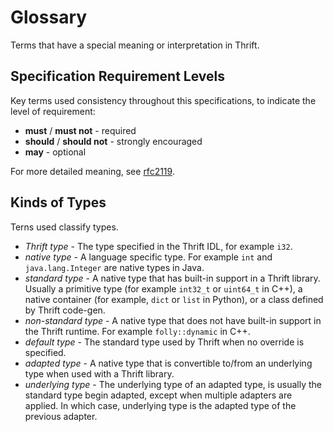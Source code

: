 # Glossary

Terms that have a special meaning or interpretation in Thrift.

## Specification Requirement Levels

Key terms used consistency throughout this specifications, to indicate the level
of requirement:

- **must** / **must not** - required
- **should** / **should not** - strongly encouraged
- **may** - optional

For more detailed meaning, see [rfc2119](https://www.ietf.org/rfc/rfc2119.txt).

## Kinds of Types

Terns used classify types.

* *Thrift type* - The type specified in the Thrift IDL, for example `i32`.
* *native type* - A language specific type. For example `int` and `java.lang.Integer` are native types in Java.
* *standard type* - A native type that has built-in support in a Thrift library. Usually a primitive type (for example `int32_t` or `uint64_t` in C++), a native container (for example, `dict` or `list` in Python), or a class defined by Thrift code-gen.
* *non-standard type* - A native type that does not have built-in support in the Thrift runtime. For example `folly::dynamic` in C++.
* *default type* - The standard type used by Thrift when no override is specified.
* *adapted type* - A native type that is convertible to/from an underlying type when used with a Thrift library.
* *underlying type* - The underlying type of an adapted type, is usually the standard type begin adapted, except when multiple adapters are applied. In which case, underlying type is the adapted type of the previous adapter.
